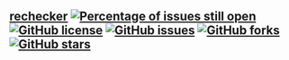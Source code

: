 ## [rechecker](https://github.com/rehlds/rechecker) [![Percentage of issues still open](http://isitmaintained.com/badge/open/rehlds/rechecker.svg)](http://isitmaintained.com/project/rehlds/rechecker "Percentage of issues still open") [![GitHub license](https://img.shields.io/github/license/rehlds/rechecker.svg?longCache=true&style=flat-square)](https://github.com/rehlds/rechecker/blob/master/LICENSE.md)  [![GitHub issues](https://img.shields.io/github/issues/rehlds/rechecker.svg?longCache=true&style=flat-square)](https://github.com/rehlds/rechecker/issues) [![GitHub forks](https://img.shields.io/github/forks/rehlds/rechecker.svg?longCache=true&style=flat-square)](https://github.com/rehlds/rechecker/network) [![GitHub stars](https://img.shields.io/github/stars/rehlds/rechecker.svg?longCache=true&style=flat-square)](https://github.com/rehlds/rechecker/stargazers)
